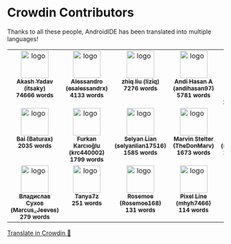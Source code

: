 # Crowdin Contributors

Thanks to all these people, AndroidIDE has been translated into multiple languages!

<!-- CROWDIN-CONTRIBUTORS-START -->
<table>
  <tbody>
    <tr>
      <td align="center" valign="top">
        <a href="https://crowdin.com/profile/itsaky"><img alt="logo" style="width: 64px" src="https://crowdin-static.downloads.crowdin.com/avatar/15548591/medium/3c5f3139891eb92915fcf4c1e7ca120e.jpeg" />
          <br />
          <sub><b>Akash Yadav (itsaky)</b></sub></a>
        <br />
        <sub><b>74666 words</b></sub>
      </td>
      <td align="center" valign="top">
        <a href="https://crowdin.com/profile/esalessandrx"><img alt="logo" style="width: 64px" src="https://crowdin-static.downloads.crowdin.com/avatar/15563911/medium/a2262fe354d51d9c991d06fcace20b7a.jpg" />
          <br />
          <sub><b>Alessandro (esalessandrx)</b></sub></a>
        <br />
        <sub><b>4133 words</b></sub>
      </td>
      <td align="center" valign="top">
        <a href="https://crowdin.com/profile/liziq"><img alt="logo" style="width: 64px" src="https://crowdin-static.downloads.crowdin.com/avatar/15757161/medium/f3903c160404f095de68760f81609430.jpeg" />
          <br />
          <sub><b>zhiq liu (liziq)</b></sub></a>
        <br />
        <sub><b>7276 words</b></sub>
      </td>
      <td align="center" valign="top">
        <a href="https://crowdin.com/profile/andihasan97"><img alt="logo" style="width: 64px" src="https://crowdin-static.downloads.crowdin.com/avatar/15550047/medium/ac9578131f9d0bd877837b2ac604795d.png" />
          <br />
          <sub><b>Andi Hasan A (andihasan97)</b></sub></a>
        <br />
        <sub><b>5781 words</b></sub>
      </td>
      <td align="center" valign="top">
        <a href="https://crowdin.com/profile/smith8h"><img alt="logo" style="width: 64px" src="https://crowdin-static.downloads.crowdin.com/avatar/15550455/medium/9c5a3d089c209487340abb35d74b5b7c.jpg" />
          <br />
          <sub><b>Hussein Smith (smith8h)</b></sub></a>
        <br />
        <sub><b>2550 words</b></sub>
      </td>
      <td align="center" valign="top">
        <a href="https://crowdin.com/profile/Smooth-E"><img alt="logo" style="width: 64px" src="https://crowdin-static.downloads.crowdin.com/avatar/15555625/medium/1fc098969551e0430a579242afe26c5f.png" />
          <br />
          <sub><b>Smooth-E</b></sub></a>
        <br />
        <sub><b>3392 words</b></sub>
      </td>
      <td align="center" valign="top">
        <a href="https://crowdin.com/profile/rafael_mn"><img alt="logo" style="width: 64px" src="https://crowdin-static.downloads.crowdin.com/avatar/15197694/medium/e75e727190d17436b60e284b50bfb32f_default.png" />
          <br />
          <sub><b>rafael_mn</b></sub></a>
        <br />
        <sub><b>4078 words</b></sub>
      </td>
      <td align="center" valign="top">
        <a href="https://crowdin.com/profile/drakulaboy"><img alt="logo" style="width: 64px" src="https://crowdin-static.downloads.crowdin.com/avatar/15749489/medium/3b3b4c672b219fa985c0bf5d665a1d7c.png" />
          <br />
          <sub><b>Adrian (drakulaboy)</b></sub></a>
        <br />
        <sub><b>2077 words</b></sub>
      </td>
    </tr>
    <tr>
      <td align="center" valign="top">
        <a href="https://crowdin.com/profile/Baturax"><img alt="logo" style="width: 64px" src="https://crowdin-static.downloads.crowdin.com/avatar/15503338/medium/84e6393daad44746e6f870fd1a19bcb6.png" />
          <br />
          <sub><b>Bai (Baturax)</b></sub></a>
        <br />
        <sub><b>2035 words</b></sub>
      </td>
      <td align="center" valign="top">
        <a href="https://crowdin.com/profile/krc440002"><img alt="logo" style="width: 64px" src="https://crowdin-static.downloads.crowdin.com/avatar/12564628/medium/addb4132479fae98076ae2fa4ccb42a4_default.png" />
          <br />
          <sub><b>Furkan Karcıoğlu (krc440002)</b></sub></a>
        <br />
        <sub><b>1799 words</b></sub>
      </td>
      <td align="center" valign="top">
        <a href="https://crowdin.com/profile/selyanlian17516"><img alt="logo" style="width: 64px" src="https://crowdin-static.downloads.crowdin.com/avatar/15547677/medium/f9e760635fee6bdc359732233aea790d.jpeg" />
          <br />
          <sub><b>Selyan Lian (selyanlian17516)</b></sub></a>
        <br />
        <sub><b>1585 words</b></sub>
      </td>
      <td align="center" valign="top">
        <a href="https://crowdin.com/profile/TheDonMarv"><img alt="logo" style="width: 64px" src="https://crowdin-static.downloads.crowdin.com/avatar/15549947/medium/7e2d0178f0ff00eba107fac474caa6a2.png" />
          <br />
          <sub><b>Marvin Stelter (TheDonMarv)</b></sub></a>
        <br />
        <sub><b>1673 words</b></sub>
      </td>
      <td align="center" valign="top">
        <a href="https://crowdin.com/profile/ranjitsingha"><img alt="logo" style="width: 64px" src="https://crowdin-static.downloads.crowdin.com/avatar/16160248/medium/fc57448235af07fb7198e51157bd3d9b.jpeg" />
          <br />
          <sub><b>Ranjit (ranjitsingha)</b></sub></a>
        <br />
        <sub><b>1088 words</b></sub>
      </td>
      <td align="center" valign="top">
        <a href="https://crowdin.com/profile/deepkrg17"><img alt="logo" style="width: 64px" src="https://crowdin-static.downloads.crowdin.com/avatar/15548687/medium/728142e47177cd0a16f27404215a9a69.png" />
          <br />
          <sub><b>Deep Kr. Ghosh (deepkrg17)</b></sub></a>
        <br />
        <sub><b>1439 words</b></sub>
      </td>
      <td align="center" valign="top">
        <a href="https://crowdin.com/profile/friostd"><img alt="logo" style="width: 64px" src="https://crowdin-static.downloads.crowdin.com/avatar/15549279/medium/2d1718f34c949d5df55e346a0d6e5cb0.jpeg" />
          <br />
          <sub><b>friostd</b></sub></a>
        <br />
        <sub><b>543 words</b></sub>
      </td>
      <td align="center" valign="top">
        <a href="https://crowdin.com/profile/hassanowo013"><img alt="logo" style="width: 64px" src="https://crowdin-static.downloads.crowdin.com/avatar/16205550/medium/75073a2fde9eb6735fae539714cda4e1.jpeg" />
          <br />
          <sub><b>HASSAN OWO (hassanowo013)</b></sub></a>
        <br />
        <sub><b>285 words</b></sub>
      </td>
    </tr>
    <tr>
      <td align="center" valign="top">
        <a href="https://crowdin.com/profile/Marcus_Jeeves"><img alt="logo" style="width: 64px" src="https://crowdin-static.downloads.crowdin.com/avatar/15930373/medium/64fdfbf36048d06fa800c60cfc455cba_default.png" />
          <br />
          <sub><b>Владислав Сухов (Marcus_Jeeves)</b></sub></a>
        <br />
        <sub><b>279 words</b></sub>
      </td>
      <td align="center" valign="top">
        <a href="https://crowdin.com/profile/Tanya7z"><img alt="logo" style="width: 64px" src="https://crowdin-static.downloads.crowdin.com/avatar/14307200/medium/1f9dbd438be62b9ca369cb2220f413bd.jpg" />
          <br />
          <sub><b>Tanya7z</b></sub></a>
        <br />
        <sub><b>251 words</b></sub>
      </td>
      <td align="center" valign="top">
        <a href="https://crowdin.com/profile/Rosemoe168"><img alt="logo" style="width: 64px" src="https://crowdin-static.downloads.crowdin.com/avatar/15594415/medium/0b5e9fd932dea6e26e4a19784a96af1d.jpeg" />
          <br />
          <sub><b>Rosemoe (Rosemoe168)</b></sub></a>
        <br />
        <sub><b>131 words</b></sub>
      </td>
      <td align="center" valign="top">
        <a href="https://crowdin.com/profile/mhyh7466"><img alt="logo" style="width: 64px" src="https://crowdin-static.downloads.crowdin.com/avatar/16152462/medium/f8348371b20dbd6826c0a0f41b99754e.jpeg" />
          <br />
          <sub><b>Pixel Line (mhyh7466)</b></sub></a>
        <br />
        <sub><b>114 words</b></sub>
      </td>
      <td align="center" valign="top">
        <a href="https://crowdin.com/profile/n7800"><img alt="logo" style="width: 64px" src="https://crowdin-static.downloads.crowdin.com/avatar/15765973/medium/579634adb79b475504794d7e4806d3d8_default.png" />
          <br />
          <sub><b>n7800</b></sub></a>
        <br />
        <sub><b>105 words</b></sub>
      </td>
    </tr>
  </tbody>
</table><a href="https://crowdin.com/project/androidide" target="_blank">Translate in Crowdin 🚀</a>
<!-- CROWDIN-CONTRIBUTORS-END -->
